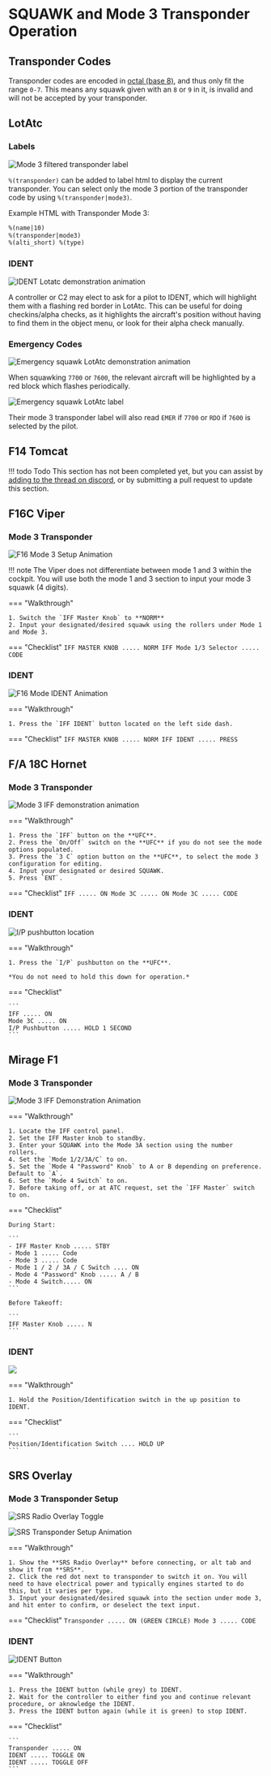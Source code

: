 # SQUAWK and Mode 3 Transponder Operation

## Transponder Codes

Transponder codes are encoded in [octal (base 8)](https://en.wikipedia.org/wiki/Octal), and thus only fit the range `0-7`. This means any squawk given with an `8` or `9` in it, is invalid and will not be accepted by your transponder.

## LotAtc

### Labels

 ![Mode 3 filtered transponder label](../assets/pilot-guide/transponder/lotatc_label_mode3.webp)

`%(transponder)` can be added to label html to display the current transponder. You can select only the mode 3 portion of the transponder code by using `%(transponder|mode3)`.

Example HTML with Transponder Mode 3:

```html
%(name|10)
%(transponder|mode3)
%(alti_short) %(type)
```

### IDENT

 ![IDENT Lotatc demonstration animation](../assets/pilot-guide/transponder/lotatc_ident.webp)

 A controller or C2 may elect to ask for a pilot to IDENT, which will highlight them with a flashing red border in LotAtc. This can be useful for doing checkins/alpha checks, as it highlights the aircraft's position without having to find them in the object menu, or look for their alpha check manually.

### Emergency Codes

 ![Emergency squawk LotAtc demonstration animation](../assets/pilot-guide/transponder/lotatc_7700.webp)

When squawking `7700` or `7600`, the relevant aircraft will be highlighted by a red block which flashes periodically. 

![Emergency squawk LotAtc label](../assets/pilot-guide/transponder/lotatc_label_emer.webp)

Their mode 3 transponder label will also read `EMER` if `7700` or `RDO` if `7600` is selected by the pilot.

## F14 Tomcat

!!! todo Todo
	This section has not been completed yet, but you can assist by [adding to the thread on discord](https://discord.com/channels/1099799536416862330/1102555371404525640), or by submitting a pull request to update this section.

## F16C Viper

### Mode 3 Transponder

![F16 Mode 3 Setup Animation](../assets/pilot-guide/transponder/f16_iff_mode_3_setup.webp)

!!! note
	The Viper does not differentiate between mode 1 and 3 within the cockpit. You will use both the mode 1 and 3 section to input your mode 3 squawk (4 digits).

=== "Walkthrough"

    1. Switch the `IFF Master Knob` to **NORM**
    2. Input your designated/desired squawk using the rollers under Mode 1 and Mode 3.

=== "Checklist"
    ```
    IFF MASTER KNOB ..... NORM
    IFF Mode 1/3 Selector ..... CODE
    ```

### IDENT

![F16 Mode IDENT Animation](../assets/pilot-guide/transponder/f16_ident.webp)

=== "Walkthrough"

    1. Press the `IFF IDENT` button located on the left side dash.

=== "Checklist"
    ```
    IFF MASTER KNOB ..... NORM
    IFF IDENT ..... PRESS
    ```

## F/A 18C Hornet

### Mode 3 Transponder

![Mode 3 IFF demonstration animation](../assets/pilot-guide/transponder/fa18_iff_mode_3.webp)

=== "Walkthrough"

    1. Press the `IFF` button on the **UFC**.
    2. Press the `On/Off` switch on the **UFC** if you do not see the mode options populated.
    3. Press the `3 C` option button on the **UFC**, to select the mode 3 configuration for editing.
    4. Input your designated or desired SQUAWK.
    5. Press `ENT`.

=== "Checklist"
    ```
    IFF ..... ON
    Mode 3C ..... ON
    Mode 3C ..... CODE
    ```

### IDENT

 ![I/P pushbutton location](../assets/pilot-guide/transponder/fa18_ident.webp)

=== "Walkthrough"

    1. Press the `I/P` pushbutton on the **UFC**.

    *You do not need to hold this down for operation.*

=== "Checklist"

    ```
    IFF ..... ON
    Mode 3C ..... ON
    I/P Pushbutton ..... HOLD 1 SECOND
    ```

## Mirage F1

### Mode 3 Transponder

 ![Mode 3 IFF Demonstration Animation](../assets/pilot-guide/transponder/f1_transponder_setup.webp)

=== "Walkthrough"

    1. Locate the IFF control panel.
    2. Set the IFF Master knob to standby.
    3. Enter your SQUAWK into the Mode 3A section using the number rollers.
    4. Set the `Mode 1/2/3A/C` to on.
    5. Set the `Mode 4 "Password" Knob` to A or B depending on preference. Default to `A`.
    6. Set the `Mode 4 Switch` to on.
    7. Before taking off, or at ATC request, set the `IFF Master` switch to on.

=== "Checklist"

    During Start:

    ```
    - IFF Master Knob ..... STBY
    - Mode 1 ..... Code
    - Mode 3 ..... Code
    - Mode 1 / 2 / 3A / C Switch .... ON
    - Mode 4 "Password" Knob ..... A / B
    - Mode 4 Switch..... ON
    ```

    Before Takeoff:

    ```
    IFF Master Knob ..... N
    ```

### IDENT

 ![](../assets/pilot-guide/transponder/f1_ident.webp)

=== "Walkthrough"

    1. Hold the Position/Identification switch in the up position to IDENT.

=== "Checklist"

    ```
    Position/Identification Switch .... HOLD UP
    ```

## SRS Overlay

### Mode 3 Transponder Setup

![SRS Radio Overlay Toggle](../assets/pilot-guide/transponder/srs_show_radio_overlay.webp)

![SRS Transponder Setup Animation](../assets/pilot-guide/transponder/srs_overlay_mode_3.webp)

=== "Walkthrough"

    1. Show the **SRS Radio Overlay** before connecting, or alt tab and show it from **SRS**.
    2. Click the red dot next to transponder to switch it on. You will need to have electrical power and typically engines started to do this, but it varies per type.
    3. Input your designated/desired squawk into the section under mode 3, and hit enter to confirm, or deselect the text input.

=== "Checklist"
    ```
    Transponder ..... ON (GREEN CIRCLE)
    Mode 3 ..... CODE
    ```

### IDENT

 ![IDENT Button](../assets/pilot-guide/transponder/srs_overlay_ident.gif)

=== "Walkthrough"

    1. Press the IDENT button (while grey) to IDENT.
    2. Wait for the controller to either find you and continue relevant procedure, or aknowledge the IDENT.
    3. Press the IDENT button again (while it is green) to stop IDENT.

=== "Checklist"

    ```
    Transponder ..... ON
    IDENT ..... TOGGLE ON
    IDENT ..... TOGGLE OFF
    ```
